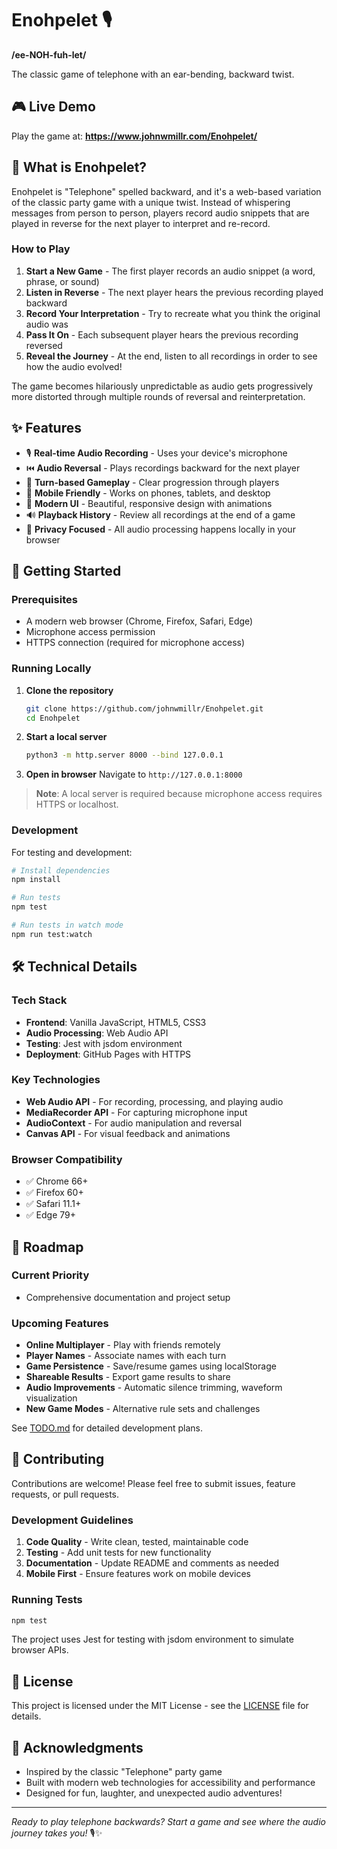# Enohpelet 🎙️

**/ee-NOH-fuh-let/**

The classic game of telephone with an ear-bending, backward twist.

## 🎮 Live Demo

Play the game at: **https://www.johnwmillr.com/Enohpelet/**

## 📖 What is Enohpelet?

Enohpelet is "Telephone" spelled backward, and it's a web-based variation of the classic party game with a unique twist. Instead of whispering messages from person to person, players record audio snippets that are played in reverse for the next player to interpret and re-record.

### How to Play

1. **Start a New Game** - The first player records an audio snippet (a word, phrase, or sound)
2. **Listen in Reverse** - The next player hears the previous recording played backward
3. **Record Your Interpretation** - Try to recreate what you think the original audio was
4. **Pass It On** - Each subsequent player hears the previous recording reversed
5. **Reveal the Journey** - At the end, listen to all recordings in order to see how the audio evolved!

The game becomes hilariously unpredictable as audio gets progressively more distorted through multiple rounds of reversal and reinterpretation.

## ✨ Features

- 🎙️ **Real-time Audio Recording** - Uses your device's microphone
- ⏮️ **Audio Reversal** - Plays recordings backward for the next player
- 🔄 **Turn-based Gameplay** - Clear progression through players
- 📱 **Mobile Friendly** - Works on phones, tablets, and desktop
- 🎨 **Modern UI** - Beautiful, responsive design with animations
- 🔊 **Playback History** - Review all recordings at the end of a game
- 🔐 **Privacy Focused** - All audio processing happens locally in your browser

## 🚀 Getting Started

### Prerequisites

- A modern web browser (Chrome, Firefox, Safari, Edge)
- Microphone access permission
- HTTPS connection (required for microphone access)

### Running Locally

1. **Clone the repository**
   ```bash
   git clone https://github.com/johnwmillr/Enohpelet.git
   cd Enohpelet
   ```

2. **Start a local server**
   ```bash
   python3 -m http.server 8000 --bind 127.0.0.1
   ```

3. **Open in browser**
   Navigate to `http://127.0.0.1:8000`

> **Note**: A local server is required because microphone access requires HTTPS or localhost.

### Development

For testing and development:

```bash
# Install dependencies
npm install

# Run tests
npm test

# Run tests in watch mode
npm run test:watch
```

## 🛠️ Technical Details

### Tech Stack

- **Frontend**: Vanilla JavaScript, HTML5, CSS3
- **Audio Processing**: Web Audio API
- **Testing**: Jest with jsdom environment
- **Deployment**: GitHub Pages with HTTPS

### Key Technologies

- **Web Audio API** - For recording, processing, and playing audio
- **MediaRecorder API** - For capturing microphone input
- **AudioContext** - For audio manipulation and reversal
- **Canvas API** - For visual feedback and animations

### Browser Compatibility

- ✅ Chrome 66+
- ✅ Firefox 60+
- ✅ Safari 11.1+
- ✅ Edge 79+

## 🎯 Roadmap

### Current Priority
- Comprehensive documentation and project setup

### Upcoming Features
- **Online Multiplayer** - Play with friends remotely
- **Player Names** - Associate names with each turn
- **Game Persistence** - Save/resume games using localStorage
- **Shareable Results** - Export game results to share
- **Audio Improvements** - Automatic silence trimming, waveform visualization
- **New Game Modes** - Alternative rule sets and challenges

See [TODO.md](TODO.md) for detailed development plans.

## 🤝 Contributing

Contributions are welcome! Please feel free to submit issues, feature requests, or pull requests.

### Development Guidelines

1. **Code Quality** - Write clean, tested, maintainable code
2. **Testing** - Add unit tests for new functionality
3. **Documentation** - Update README and comments as needed
4. **Mobile First** - Ensure features work on mobile devices

### Running Tests

```bash
npm test
```

The project uses Jest for testing with jsdom environment to simulate browser APIs.

## 📝 License

This project is licensed under the MIT License - see the [LICENSE](LICENSE) file for details.

## 🎉 Acknowledgments

- Inspired by the classic "Telephone" party game
- Built with modern web technologies for accessibility and performance
- Designed for fun, laughter, and unexpected audio adventures!

---

*Ready to play telephone backwards? Start a game and see where the audio journey takes you!* 🎙️✨
